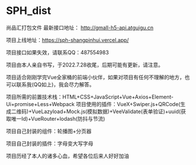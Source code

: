 # SPH_dist
尚品汇打包文件
最新接口地址： http://gmall-h5-api.atguigu.cn

项目上线地址：https://sph-shangpinhui.vercel.app/

项目接口如果失效，请联系QQ：487554983

项目由本人亲自书写，于2022.7.28收尾，后期可能有更新，请注意。

项目适合刚刚学完Vue全家桶的前端小伙伴，如果对项目有任何不理解的地方，也可以联系我(QQ如上)，我会尽力解答。

项目所需的前置技术栈：HTML+CSS+JavaScript+Vue+Axios+Element-Ui+promise+Less+Webpack
项目使用的插件：VueX+Swiper.js+QRCode(生成二维码)+VueLazyload+Mock.js(模拟数据)+VeeValidate(表单验证)+uuid(获取唯一Id)+VueRouter+lodash(防抖与节流)

项目自己封装的组件：轮播图+分页器

项目自己封装的插件：字母变大写字母

项目历经了本人的诸多心血，希望各位后来人好好加油
